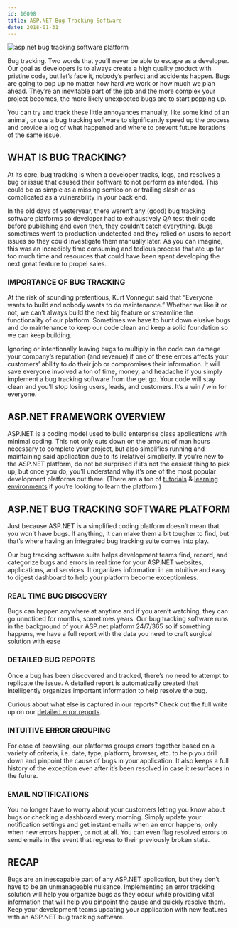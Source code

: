 ```yaml
---
id: 16098
title: ASP.NET Bug Tracking Software
date: 2018-01-31
---
```

![asp.net bug tracking software platform](/assets/img/news/asp-net-bug-tracking-software-platform-1024x538.jpg)

Bug tracking. Two words that you’ll never be able to escape as a developer. Our goal as developers is to always create a high quality product with pristine code, but let’s face it, nobody’s perfect and accidents happen. Bugs are going to pop up no matter how hard we work or how much we plan ahead. They’re an inevitable part of the job and the more complex your project becomes, the more likely unexpected bugs are to start popping up.<!--more-->

You can try and track these little annoyances manually, like some kind of an animal, or use a bug tracking software to significantly speed up the process and provide a log of what happened and where to prevent future iterations of the same issue.

## WHAT IS BUG TRACKING?

At its core, bug tracking is when a developer tracks, logs, and resolves a bug or issue that caused their software to not perform as intended. This could be as simple as a missing semicolon or trailing slash or as complicated as a vulnerability in your back end.

In the old days of yesteryear, there weren’t any (good) bug tracking software platforms so developer had to exhaustively QA test their code before publishing and even then, they couldn’t catch everything. Bugs sometimes went to production undetected and they relied on users to report issues so they could investigate them manually later. As you can imagine, this was an incredibly time consuming and tedious process that ate up far too much time and resources that could have been spent developing the next great feature to propel sales.

### IMPORTANCE OF BUG TRACKING

At the risk of sounding pretentious, Kurt Vonnegut said that “Everyone wants to build and nobody wants to do maintenance.” Whether we like it or not, we can’t always build the next big feature or streamline the functionality of our platform. Sometimes we have to hunt down elusive bugs and do maintenance to keep our code clean and keep a solid foundation so we can keep building.

Ignoring or intentionally leaving bugs to multiply in the code can damage your company’s reputation (and revenue) if one of these errors affects your customers’ ability to do their job or compromises their information. It will save everyone involved a ton of time, money, and headache if you simply implement a bug tracking software from the get go. Your code will stay clean and you’ll stop losing users, leads, and customers. It’s a win / win for everyone.

## ASP.NET FRAMEWORK OVERVIEW

ASP.NET is a coding model used to build enterprise class applications with minimal coding. This not only cuts down on the amount of man hours necessary to complete your project, but also simplifies running and maintaining said application due to its (relative) simplicity. If you’re new to the ASP.NET platform, do not be surprised if it’s not the easiest thing to pick up, but once you do, you’ll understand why it’s one of the most popular development platforms out there. (There are a ton of <a href="https://www.asp.net/learn" rel="noopener" target="_blank">tutorials</a> & <a href="https://www.microsoft.com/web/webmatrix/" rel="noopener" target="_blank">learning environments</a> if you’re looking to learn the platform.)

## ASP.NET BUG TRACKING SOFTWARE PLATFORM

Just because ASP.NET is a simplified coding platform doesn’t mean that you won’t have bugs. If anything, it can make them a bit tougher to find, but that’s where having an integrated bug tracking suite comes into play.

Our bug tracking software suite helps development teams find, record, and categorize bugs and errors in real time for your ASP.NET websites, applications, and services. It organizes information in an intuitive and easy to digest dashboard to help your platform become exceptionless.

### REAL TIME BUG DISCOVERY

Bugs can happen anywhere at anytime and if you aren’t watching, they can go unnoticed for months, sometimes years. Our bug tracking software runs in the background of your ASP.net platform 24/7/365 so if something happens, we have a full report with the data you need to craft surgical solution with ease

### DETAILED BUG REPORTS

Once a bug has been discovered and tracked, there’s no need to attempt to replicate the issue. A detailed report is automatically created that intelligently organizes important information to help resolve the bug.

Curious about what else is captured in our reports? Check out the full write up on our [detailed error reports](/whats-included-exceptionless-detailed-error-reports/).

### INTUITIVE ERROR GROUPING

For ease of browsing, our platforms groups errors together based on a variety of criteria, i.e. date, type, platform, browser, etc. to help you drill down and pinpoint the cause of bugs in your application. It also keeps a full history of the exception even after it’s been resolved in case it resurfaces in the future.

### EMAIL NOTIFICATIONS

You no longer have to worry about your customers letting you know about bugs or checking a dashboard every morning. Simply update your notification settings and get instant emails when an error happens, only when new errors happen, or not at all. You can even flag resolved errors to send emails in the event that regress to their previously broken state.

## RECAP

Bugs are an inescapable part of any ASP.NET application, but they don’t have to be an unmanageable nuisance. Implementing an error tracking solution will help you organize bugs as they occur while providing vital information that will help you pinpoint the cause and quickly resolve them. Keep your development teams updating your application with new features with an ASP.NET bug tracking software.
